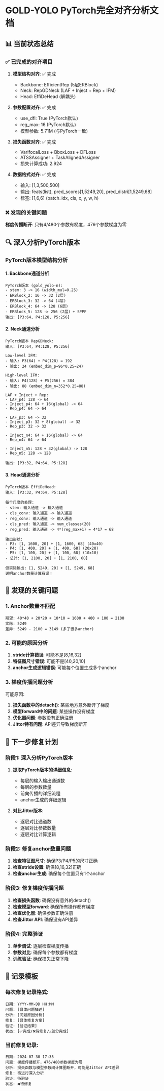 # GOLD-YOLO PyTorch完全对齐分析文档

## 📊 当前状态总结

### ✅ 已完成的对齐项目
1. **模型结构对齐**: ✅ 完成
   - Backbone: EfficientRep (5层ERBlock)
   - Neck: RepGDNeck (LAF + Inject + Rep + IFM)
   - Head: EffiDeHead (解耦头)

2. **参数配置对齐**: ✅ 完成
   - use_dfl: True (PyTorch默认)
   - reg_max: 16 (PyTorch默认)
   - 模型参数: 5.71M (与PyTorch一致)

3. **损失函数对齐**: ✅ 完成
   - VarifocalLoss + BboxLoss + DFLoss
   - ATSSAssigner + TaskAlignedAssigner
   - 损失计算成功: 2.924

4. **数据格式对齐**: ✅ 完成
   - 输入: [1,3,500,500]
   - 输出: feats(list), pred_scores[1,5249,20], pred_distri[1,5249,68]
   - 标签: [1,6,6] (batch_idx, cls, x, y, w, h)

### ❌ 发现的关键问题
**梯度传播断开**: 只有4/480个参数有梯度，476个参数梯度为零

## 🔍 深入分析PyTorch版本

### PyTorch版本模型结构分析

#### 1. Backbone通道分析
```
PyTorch版本 (gold_yolo-n):
- stem: 3 -> 16 (width_mul=0.25)
- ERBlock_2: 16 -> 32 (2层)
- ERBlock_3: 32 -> 64 (4层) 
- ERBlock_4: 64 -> 128 (6层)
- ERBlock_5: 128 -> 256 (2层) + SPPF
输出: [P3:64, P4:128, P5:256]
```

#### 2. Neck通道分析
```
PyTorch版本 RepGDNeck:
输入: [P3:64, P4:128, P5:256]

Low-level IFM:
- 输入: P3(64) + P4(128) = 192
- 输出: 24 (embed_dim_p=96*0.25=24)

High-level IFM:
- 输入: P4(128) + P5(256) = 384  
- 输出: 88 (embed_dim_n=352*0.25=88)

LAF + Inject + Rep:
- LAF_p4: 128 -> 64
- Inject_p4: 64 + 16(global) -> 64
- Rep_p4: 64 -> 64

- LAF_p3: 64 -> 32  
- Inject_p3: 32 + 8(global) -> 32
- Rep_p3: 32 -> 32

- Inject_n4: 64 + 16(global) -> 64
- Rep_n4: 64 -> 64

- Inject_n5: 128 + 32(global) -> 128
- Rep_n5: 128 -> 128

输出: [P3:32, P4:64, P5:128]
```

#### 3. Head通道分析
```
PyTorch版本 EffiDeHead:
输入: [P3:32, P4:64, P5:128]

每个尺度的处理:
- stem: 输入通道 -> 输入通道
- cls_conv: 输入通道 -> 输入通道  
- reg_conv: 输入通道 -> 输入通道
- cls_pred: 输入通道 -> num_classes(20)
- reg_pred: 输入通道 -> 4*(reg_max+1) = 4*17 = 68

输出形状:
- P3: [1, 1600, 20] + [1, 1600, 68] (40x40)
- P4: [1, 400, 20] + [1, 400, 68] (20x20)  
- P5: [1, 100, 20] + [1, 100, 68] (10x10)
- 总计: [1, 2100, 20] + [1, 2100, 68]

但实际输出: [1, 5249, 20] + [1, 5249, 68]
说明anchor数量计算有误！
```

## 🚨 发现的关键问题

### 1. Anchor数量不匹配
```
期望: 40*40 + 20*20 + 10*10 = 1600 + 400 + 100 = 2100
实际: 5249
差异: 5249 - 2100 = 3149 (多了很多anchor)
```

### 2. 可能的原因分析
1. **stride计算错误**: 可能不是[8,16,32]
2. **特征图尺寸错误**: 可能不是[40,20,10]
3. **anchor生成逻辑错误**: 可能每个位置生成多个anchor

### 3. 梯度传播问题分析
可能原因:
1. **损失函数中的detach()**: 某些地方意外断开了梯度
2. **模型forward中的问题**: 某些操作没有梯度
3. **优化器问题**: 参数没有正确注册
4. **Jittor特有问题**: API差异导致梯度断开

## 🔧 下一步修复计划

### 阶段1: 深入分析PyTorch版本
1. **提取PyTorch版本的详细信息**:
   - 每层的输入输出通道数
   - 每层的参数数量
   - 前向传播的详细流程
   - anchor生成的详细逻辑

2. **对比Jittor版本**:
   - 逐层对比通道数
   - 逐层对比参数数量
   - 逐层对比计算逻辑

### 阶段2: 修复anchor数量问题
1. **检查特征图尺寸**: 确保P3/P4/P5的尺寸正确
2. **检查stride设置**: 确保[8,16,32]正确
3. **检查anchor生成**: 确保每个位置只有1个anchor

### 阶段3: 修复梯度传播问题
1. **检查损失函数**: 确保没有意外的detach()
2. **检查模型forward**: 确保所有操作都有梯度
3. **检查优化器**: 确保参数正确注册
4. **检查Jittor API**: 确保没有API差异

### 阶段4: 完整验证
1. **单步调试**: 逐层检查梯度传播
2. **参数对比**: 确保每个参数都有梯度
3. **训练验证**: 确保损失正常下降

## 📝 记录模板

### 每次修复记录格式:
```
日期: YYYY-MM-DD HH:MM
问题: [具体问题描述]
分析: [问题原因分析]
修复: [具体修复方案]
验证: [验证结果]
状态: [✅完成/❌待修复/⚠️部分完成]
```

### 当前修复记录:
```
日期: 2024-07-30 17:35
问题: 梯度传播断开，476/480参数梯度为零
分析: 损失函数与模型参数间计算图断开，可能是Jittor API差异
修复: 待进行深入分析
验证: 待验证
状态: ❌待修复
```
